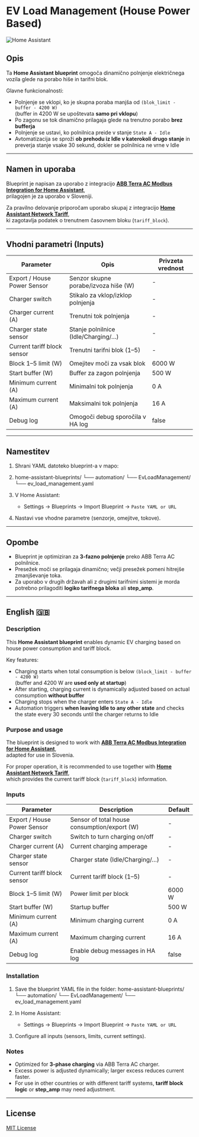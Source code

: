 # EV Load Management (House Power Based)

![Home Assistant](https://img.shields.io/badge/Home%20Assistant-Blueprint-blue)

## Opis
Ta **Home Assistant blueprint** omogoča dinamično polnjenje električnega vozila glede na porabo hiše in tarifni blok.

Glavne funkcionalnosti:
- Polnjenje se vklopi, ko je skupna poraba manjša od `(blok_limit - buffer - 4200 W)`  
  (buffer in 4200 W se upoštevata **samo pri vklopu**)  
- Po zagonu se tok dinamično prilagaja glede na trenutno porabo **brez bufferja**  
- Polnjenje se ustavi, ko polnilnica preide v stanje `State A - Idle`  
- Avtomatizacija se sproži **ob prehodu iz Idle v katerokoli drugo stanje** in preverja stanje vsake 30 sekund, dokler se polnilnica ne vrne v Idle

---

## Namen in uporaba
Blueprint je napisan za uporabo z integracijo **[ABB Terra AC Modbus Integration for Home Assistant](https://github.com/JernejHren/ABB-Terra-AC)**,  
prilagojen je za uporabo v Sloveniji.

Za pravilno delovanje priporočam uporabo skupaj z integracijo **[Home Assistant Network Tariff](https://github.com/frlequ/home-assistant-network-tariff)**,  
ki zagotavlja podatek o trenutnem časovnem bloku (`tariff_block`).

---

## Vhodni parametri (Inputs)
| Parameter | Opis | Privzeta vrednost |
|-----------|------|-----------------|
| Export / House Power Sensor | Senzor skupne porabe/izvoza hiše (W) | - |
| Charger switch | Stikalo za vklop/izklop polnjenja | - |
| Charger current (A) | Trenutni tok polnjenja | - |
| Charger state sensor | Stanje polnilnice (Idle/Charging/…) | - |
| Current tariff block sensor | Trenutni tarifni blok (1–5) | - |
| Block 1–5 limit (W) | Omejitev moči za vsak blok | 6000 W |
| Start buffer (W) | Buffer za zagon polnjenja | 500 W |
| Minimum current (A) | Minimalni tok polnjenja | 0 A |
| Maximum current (A) | Maksimalni tok polnjenja | 16 A |
| Debug log | Omogoči debug sporočila v HA log | false |

---

## Namestitev
1. Shrani YAML datoteko blueprint-a v mapo:
2. home-assistant-blueprints/
└── automation/
└── EvLoadManagement/
└── ev_load_management.yaml


2. V Home Assistant:
   - Settings → Blueprints → Import Blueprint → `Paste YAML or URL`  
3. Nastavi vse vhodne parametre (senzorje, omejitve, tokove).

---

## Opombe
- Blueprint je optimiziran za **3-fazno polnjenje** preko ABB Terra AC polnilnice.  
- Presežek moči se prilagaja dinamično; večji presežek pomeni hitrejše zmanjševanje toka.  
- Za uporabo v drugih državah ali z drugimi tarifnimi sistemi je morda potrebno prilagoditi **logiko tarifnega bloka** ali **step_amp**.

---
## English 🇬🇧

### Description
This **Home Assistant blueprint** enables dynamic EV charging based on house power consumption and tariff block.

Key features:
- Charging starts when total consumption is below `(block_limit - buffer - 4200 W)`  
  (buffer and 4200 W are **used only at startup**)  
- After starting, charging current is dynamically adjusted based on actual consumption **without buffer**  
- Charging stops when the charger enters `State A - Idle`  
- Automation triggers **when leaving Idle to any other state** and checks the state every 30 seconds until the charger returns to Idle

### Purpose and usage
The blueprint is designed to work with **[ABB Terra AC Modbus Integration for Home Assistant](https://github.com/JernejHren/ABB-Terra-AC)**,  
adapted for use in Slovenia.

For proper operation, it is recommended to use together with **[Home Assistant Network Tariff](https://github.com/frlequ/home-assistant-network-tariff)**,  
which provides the current tariff block (`tariff_block`) information.

### Inputs
| Parameter | Description | Default |
|-----------|-------------|---------|
| Export / House Power Sensor | Sensor of total house consumption/export (W) | - |
| Charger switch | Switch to turn charging on/off | - |
| Charger current (A) | Current charging amperage | - |
| Charger state sensor | Charger state (Idle/Charging/…) | - |
| Current tariff block sensor | Current tariff block (1–5) | - |
| Block 1–5 limit (W) | Power limit per block | 6000 W |
| Start buffer (W) | Startup buffer | 500 W |
| Minimum current (A) | Minimum charging current | 0 A |
| Maximum current (A) | Maximum charging current | 16 A |
| Debug log | Enable debug messages in HA log | false |

### Installation
1. Save the blueprint YAML file in the folder:
home-assistant-blueprints/
└── automation/
└── EvLoadManagement/
└── ev_load_management.yaml

2. In Home Assistant:
   - Settings → Blueprints → Import Blueprint → `Paste YAML or URL`  
3. Configure all inputs (sensors, limits, current settings).

### Notes
- Optimized for **3-phase charging** via ABB Terra AC charger.  
- Excess power is adjusted dynamically; larger excess reduces current faster.  
- For use in other countries or with different tariff systems, **tariff block logic** or **step_amp** may need adjustment.

---

## License
[MIT License](LICENSE)



